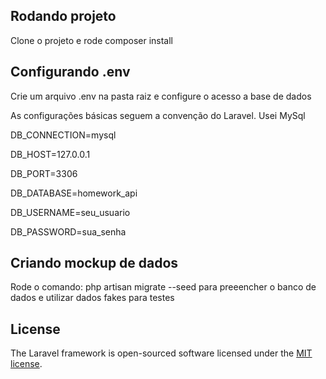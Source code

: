 

## Rodando projeto

Clone o projeto e rode composer install

## Configurando .env

Crie um arquivo .env na pasta raiz e configure o acesso a base de dados

As configurações básicas seguem a convenção do Laravel. Usei MySql


DB_CONNECTION=mysql

DB_HOST=127.0.0.1

DB_PORT=3306

DB_DATABASE=homework_api

DB_USERNAME=seu_usuario

DB_PASSWORD=sua_senha


## Criando mockup de dados

Rode o comando: php artisan migrate --seed para preeencher 
o banco de dados e utilizar dados fakes para testes

## License

The Laravel framework is open-sourced software licensed under the [MIT license](https://opensource.org/licenses/MIT).

